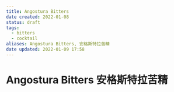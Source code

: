 ```yaml
---
title: Angostura Bitters
date created: 2022-01-08
status: draft
tags:
  - bitters
  - cocktail
aliases: Angostura Bitters, 安格斯特拉苦精
date updated: 2022-01-09 17:58
---
```


# Angostura Bitters 安格斯特拉苦精
